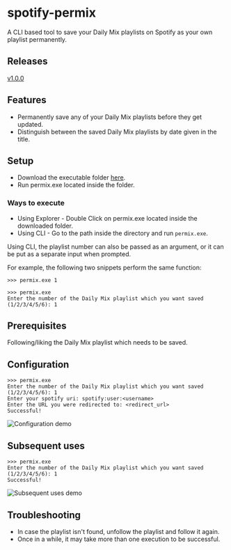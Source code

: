 # spotify-permix

A CLI based tool to save your Daily Mix playlists on Spotify as your own playlist permanently.

## Releases

<a href='https://github.com/mihiraggarwal/spotify-permix/releases/download/v1.0.0/spotify_permix.exe' target=_blank>v1.0.0</a>

## Features

- Permanently save any of your Daily Mix playlists before they get updated.
- Distinguish between the saved Daily Mix playlists by date given in the title.

## Setup

- Download the executable folder <a href='https://github.com/mihiraggarwal/spotify-permix/releases/download/v1.0.0/spotify_permix.exe' target=_blank>here</a>.
- Run permix.exe located inside the folder.

### Ways to execute

- Using Explorer - Double Click on permix.exe located inside the downloaded folder.
- Using CLI - Go to the path inside the directory and run `permix.exe`.
  
Using CLI, the playlist number can also be passed as an argument, or it can be put as a separate input when prompted.

For example, the following two snippets perform the same function:
```
>>> permix.exe 1
```
```
>>> permix.exe
Enter the number of the Daily Mix playlist which you want saved (1/2/3/4/5/6): 1
```

## Prerequisites

Following/liking the Daily Mix playlist which needs to be saved.

## Configuration

```
>>> permix.exe
Enter the number of the Daily Mix playlist which you want saved (1/2/3/4/5/6): 1
Enter your spotify uri: spotify:user:<username>
Enter the URL you were redirected to: <redirect_url>
Successful!
```

![Configuration demo](demo/config.gif)

## Subsequent uses

```
>>> permix.exe
Enter the number of the Daily Mix playlist which you want saved (1/2/3/4/5/6): 1
Successful!
```

![Subsequent uses demo](demo/main.gif)

## Troubleshooting

- In case the playlist isn't found, unfollow the playlist and follow it again.
- Once in a while, it may take more than one execution to be successful.
